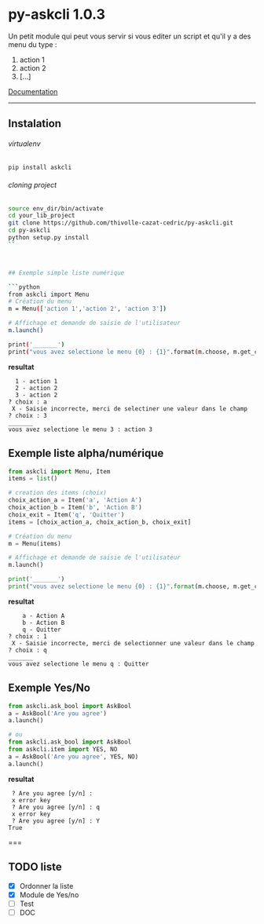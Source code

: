 # py-askcli 1.0.3

Un petit module qui peut vous servir si vous editer un script et qu'il y a des menu du type : 

 1. action 1
 2. action 2
 3. [...]

[Documentation](http://askcli.thivolle-cazat.fr/fr/)

---

## Instalation 

###### virtualenv
```bash
pip install askcli
```
###### cloning project
```bash
source env_dir/bin/activate
cd your_lib_project
git clone https://github.com/thivolle-cazat-cedric/py-askcli.git
cd py-askcli
python setup.py install
``



## Exemple simple liste numérique

```python
from askcli import Menu
# Création du menu
m = Menu(['action 1','action 2', 'action 3'])

# Affichage et demande de saisie de l'utilisateur
m.launch()

print('_______')
print("vous avez selectione le menu {0} : {1}".format(m.choose, m.get_choosen_text())) ```
```

**resultat**

```
  1 - action 1
  2 - action 2
  3 - action 2
? choix : a
 X - Saisie incorrecte, merci de selectiner une valeur dans le champ
? choix : 3
_______
vous avez selectione le menu 3 : action 3
```

## Exemple liste alpha/numérique

```python
from askcli import Menu, Item
items = list()

# creation des items (choix)
choix_action_a = Item('a', 'Action A')
choix_action_b = Item('b', 'Action B')
choix_exit = Item('q', 'Quitter')
items = [choix_action_a, choix_action_b, choix_exit]

# Création du menu
m = Menu(items)

# Affichage et demande de saisie de l'utilisateur
m.launch()

print('_______')
print("vous avez selectione le menu {0} : {1}".format(m.choose, m.get_choosen_text()))
```

**resultat**

```   
    a - Action A
    b - Action B
    q - Quitter
? choix : 1
 X - Saisie incorrecte, merci de selectionner une valeur dans le champ
? choix : q
_______
vous avez selectione le menu q : Quitter

```

## Exemple Yes/No

```python
from askcli.ask_bool import AskBool
a = AskBool('Are you agree')
a.launch()

# ou 
from askcli.ask_bool import AskBool
from askcli.item import YES, NO
a = AskBool('Are you agree', YES, NO)
a.launch()
```

**resultat**

```
 ? Are you agree [y/n] : 
 x error key
 ? Are you agree [y/n] : q
 x error key
 ? Are you agree [y/n] : Y
True
```


===

## TODO liste
- [X] Ordonner la liste 
- [X] Module de Yes/no
- [ ] Test
- [ ] DOC